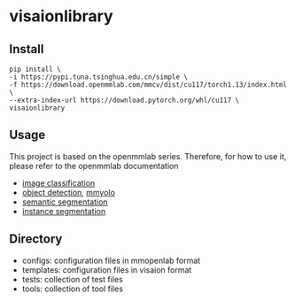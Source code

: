 # visaionlibrary

## Install
```
pip install \
-i https://pypi.tuna.tsinghua.edu.cn/simple \
-f https://download.openmmlab.com/mmcv/dist/cu117/torch1.13/index.html \
--extra-index-url https://download.pytorch.org/whl/cu117 \
visaionlibrary
```

## Usage
This project is based on the openmmlab series. Therefore, for how to use it, please refer to the openmmlab documentation

- [image classification](https://mmpretrain.readthedocs.io/en/latest/)
- [object detection](https://mmdetection.readthedocs.io/en/latest/),  [mmyolo](https://mmdetection.readthedocs.io/en/latest/)
- [semantic segmentation](https://mmdetection.readthedocs.io/en/latest/)
- [instance segmentation](https://mmdetection.readthedocs.io/en/latest/)

## Directory
- configs: configuration files in mmopenlab format
- templates: configuration files in visaion format
- tests: collection of test files
- tools: collection of tool files